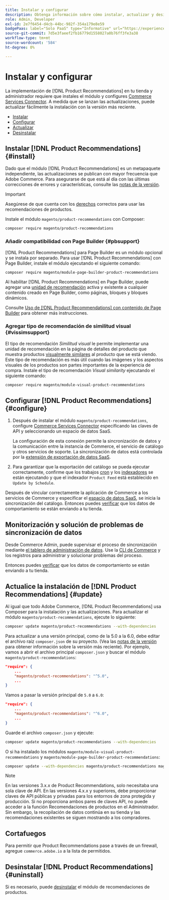 ```yaml
---
title: Instalar y configurar
description: Obtenga información sobre cómo instalar, actualizar y desinstalar  [!DNL Product Recommendations].
role: Admin, Developer
exl-id: 2e7f6454-d4cb-44bc-982f-354a179e8e59
badgePaas: label="Solo PaaS" type="Informative" url="https://experienceleague.adobe.com/en/docs/commerce/user-guides/product-solutions" tooltip="Se aplica solo a proyectos de Adobe Commerce en la nube (infraestructura PaaS administrada por Adobe) y a proyectos locales."
source-git-commit: 7d5e3faeef2fb16779d1558027a0b76ff3fe3a38
workflow-type: tm+mt
source-wordcount: '584'
ht-degree: 0%

---
```


# Instalar y configurar

La implementación de [!DNL Product Recommendations] en tu tienda y administrador requiere que instales el módulo y configures [Commerce Services Connector](../landing/saas.md). A medida que se lanzan las actualizaciones, puede actualizar fácilmente la instalación con la versión más reciente.

- [Instalar](#install)
- [Configurar](#configure)
- [Actualizar](#update)
- [Desinstalar](#uninstall)

## Instalar [!DNL Product Recommendations] {#install}

Dado que el módulo [!DNL Product Recommendations] es un metapaquete independiente, las actualizaciones se publican con mayor frecuencia que Adobe Commerce. Para asegurarse de que está al día con las últimas correcciones de errores y características, consulte las [notas de la versión](release-notes.md).

>[!IMPORTANT]
>
>Asegúrese de que cuenta con los [derechos](../landing/saas.md#credentials) correctos para usar las recomendaciones de productos.

Instale el módulo `magento/product-recommendations` con Composer:

```bash
composer require magento/product-recommendations
```

### Añadir compatibilidad con Page Builder {#pbsupport}

[!DNL Product Recommendations] para Page Builder es un módulo opcional y se instala por separado. Para usar [!DNL Product Recommendations] con Page Builder, instale el módulo ejecutando el siguiente comando:

```bash
composer require magento/module-page-builder-product-recommendations
```

Al habilitar [!DNL Product Recommendations] en Page Builder, puede agregar una [unidad de recomendación](https://experienceleague.adobe.com/en/docs/commerce-admin/page-builder/add-content/recommendations) activa y existente a cualquier contenido creado en Page Builder, como páginas, bloques y bloques dinámicos.

Consulte [Uso de [!DNL Product Recommendations] con contenido de Page Builder](page-builder.md) para obtener más instrucciones.

### Agregar tipo de recomendación de similitud visual {#vissimsupport}

El tipo de recomendación _Similitud visual_ le permite implementar una unidad de recomendación en la página de detalles del producto que muestra productos [visualmente similares](type.md#visualsim) al producto que se está viendo. Este tipo de recomendación es más útil cuando las imágenes y los aspectos visuales de los productos son partes importantes de la experiencia de compra. Instale el tipo de recomendación _Visual similarity_ ejecutando el siguiente comando:

```bash
composer require magento/module-visual-product-recommendations
```

## Configurar [!DNL Product Recommendations] {#configure}

1. Después de instalar el módulo `magento/product-recommendations`, configure [Commerce Services Connector](../landing/saas.md) especificando las claves de API y seleccionando un espacio de datos SaaS.

   La configuración de esta conexión permite la sincronización de datos y la comunicación entre la instancia de Commerce, el servicio de catálogo y otros servicios de soporte. La sincronización de datos está controlada por la [extensión de exportación de datos SaaS](../data-export/overview.md).

1. Para garantizar que la exportación del catálogo se pueda ejecutar correctamente, confirme que los trabajos [cron](https://experienceleague.adobe.com/en/docs/commerce-operations/configuration-guide/cli/configure-cron-jobs) y los [indexadores](https://experienceleague.adobe.com/en/docs/commerce-operations/configuration-guide/cli/manage-indexers) se están ejecutando y que el indexador `Product Feed` está establecido en `Update by Schedule`.

Después de vincular correctamente la aplicación de Commerce a los servicios de Commerce y especificar el [espacio de datos SaaS](../landing/saas.md#saas-configuration), se inicia la sincronización del catálogo. Entonces puedes [verificar](https://developer.adobe.com/commerce/services/shared-services/storefront-events/collector/verify/) que los datos de comportamiento se están enviando a tu tienda.

## Monitorización y solución de problemas de sincronización de datos

Desde Commerce Admin, puede supervisar el proceso de sincronización mediante [el tablero de administración de datos](https://experienceleague.adobe.com/en/docs/commerce-admin/systems/data-transfer/data-dashboard). Use la [CLI de Commerce](../data-export/data-export-cli-commands.md#troubleshooting) y los registros para administrar y solucionar problemas del proceso.

Entonces puedes [verificar](https://developer.adobe.com/commerce/services/shared-services/storefront-events/collector/verify/) que los datos de comportamiento se están enviando a tu tienda.

## Actualice la instalación de [!DNL Product Recommendations] {#update}

Al igual que todo Adobe Commerce, [!DNL Product Recommendations] usa Composer para la instalación y las actualizaciones. Para actualizar el módulo `magento/product-recommendations`, ejecute lo siguiente:

```bash
composer update magento/product-recommendations --with-dependencies
```

Para actualizar a una versión principal, como de la 5.0 a la 6.0, debe editar el archivo raíz `composer.json` de su proyecto. (Vea las [notas de la versión](release-notes.md) para obtener información sobre la versión más reciente). Por ejemplo, vamos a abrir el archivo principal `composer.json` y buscar el módulo `magento/product-recommendations`:

```json
"require": {
    ...
    "magento/product-recommendations": "^5.0",
    ...
}
```

Vamos a pasar la versión principal de `5.0` a `6.0`:

```json
"require": {
    ...
    "magento/product-recommendations": "^6.0",
    ...
}
```

Guarde el archivo `composer.json` y ejecute:

```bash
composer update magento/product-recommendations --with-dependencies
```

O si ha instalado los módulos `magento/module-visual-product-recommendations` y `magento/module-page-builder-product-recommendations`:

```bash
composer update --with-dependencies magento/product-recommendations magento/module-visual-product-recommendations magento/module-page-builder-product-recommendations
```

>[!NOTE]
>
> En las versiones 3.x.x de Product Recommendations, solo necesitaba una sola clave de API. En las versiones 4.x.x y superiores, debe proporcionar claves de API públicas y privadas para los entornos de zona protegida y producción. Si no proporciona ambos pares de claves API, no puede acceder a la función Recomendaciones de productos en el Administrador. Sin embargo, la recopilación de datos continúa en su tienda y las recomendaciones existentes se siguen mostrando a los compradores.

## Cortafuegos

Para permitir que Product Recommendations pase a través de un firewall, agregue `commerce.adobe.io` a la lista de permitidos.

## Desinstalar [!DNL Product Recommendations] {#uninstall}

Si es necesario, puede [desinstalar](https://experienceleague.adobe.com/en/docs/commerce-operations/installation-guide/tutorials/uninstall-modules) el módulo de recomendaciones de productos.

